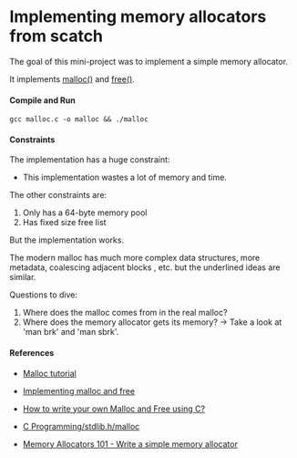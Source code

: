 # Implementing memory allocators from scatch

The goal of this mini-project was to implement a simple memory allocator.

It implements <a href="http://man7.org/linux/man-pages/man3/free.3.html">malloc()</a> and <a href="http://man7.org/linux/man-pages/man3/free.3.html">free()</a>.

#### Compile and Run ####
```
gcc malloc.c -o malloc && ./malloc
```

#### Constraints ####

The implementation has a huge constraint:
- This implementation wastes a lot of memory and time.

The other constraints are: 
1. Only has a 64-byte memory pool
2. Has fixed size free list

But the implementation works.

The modern malloc has much more complex data structures, more metadata, coalescing adjacent blocks , etc. but the underlined ideas are similar.

Questions to dive: 
1. Where does the malloc comes from in the real malloc?
2. Where does the memory allocator gets its memory? -> Take a look at 'man brk' and 'man sbrk'.


#### References ####
- [Malloc tutorial](https://danluu.com/malloc-tutorial/)

- [Implementing malloc and free](https://medium.com/@andrestc/implementing-malloc-and-free-ba7e7704a473)

- [How to write your own Malloc and Free using C?](http://tharikasblogs.blogspot.com/p/how-to-write-your-own-malloc-and-free.html)

- [C Programming/stdlib.h/malloc](https://en.wikibooks.org/wiki/C_Programming/stdlib.h/malloc)

- [Memory Allocators 101 - Write a simple memory allocator](https://arjunsreedharan.org/post/148675821737/memory-allocators-101-write-a-simple-memory)